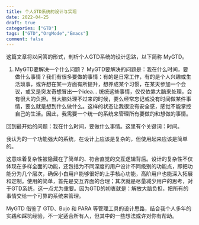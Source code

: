 ```yaml
---
title: 个人GTD系统的设计与实现
date: 2022-04-25
draft: true
categories: ["GTD"]
tags: ["GTD","OrgMode","Emacs"]
comment: false
---
```


这篇文章将以问答的形式，剖析个人GTD系统的设计思路，以下简称 MyGTD。

1. MyGTD要解决一个什么问题？
MyGTD要解决的问题是：我在什么时间，要做什么事情？我们有很多要做的事情：有的是日常工作，有的是个人兴趣或生活琐事，或许想在某一方面有所提升，想养成某个习惯，在某天参加一个会议，或又是突发奇想冒出一个idea... 统统这些事情，仅仅依靠大脑来处理，会有很大的负担。当大脑处理不过来的时候，要么经常忘记或没有时间做某件事情，要么就是想到什么做什么。这样的状态让我很没有安全感，感觉不能掌控自己的生活。因此，我需要一个统一的系统来管理所有要做的和想做的事情。

回到最开始的问题：我在什么时间，要做什么事情。这里有个关键词：时间。


















































我认为的一个功能强大的系统，在设计上应该是复杂的，但使用起来应该是简单的。

这意味着复杂性被隐藏在了简单的、符合直觉的交互逻辑背后。设计的复杂性不仅体现在多样全面的功能，还包括为不同深度的用户设计不同级别的功能点，即把功能分为几个层次，确保小白用户能够很好的上手核心功能，高阶用户也能深入拓展和定制。使用的简单，首先是交互界面的合理；其次就是尽量减少用户的思考，对于GTD系统，这一点尤为重要。因为GTD的初衷就是：解放大脑负担，把所有的事情交给一个可靠的系统来管理。

MyGTD 借鉴了 GTD、Bujo 和 PARA 等管理工具的设计思路，结合我个人多年的实践和踩坑经验，不一定适合所有人，但其中的一些想法或许对你有帮助。
